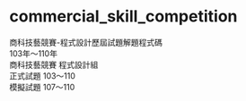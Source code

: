 # commercial_skill_competition
商科技藝競賽-程式設計歷屆試題解題程式碼  
103年～110年  
商科技藝競賽 程式設計組  
正式試題 103～110  
模擬試題 107～110  

